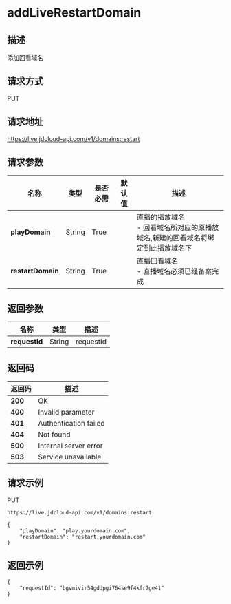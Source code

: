 # addLiveRestartDomain


## 描述
添加回看域名


## 请求方式
PUT

## 请求地址
https://live.jdcloud-api.com/v1/domains:restart


## 请求参数
|名称|类型|是否必需|默认值|描述|
|---|---|---|---|---|
|**playDomain**|String|True| |直播的播放域名<br>- 回看域名所对应的原播放域名,新建的回看域名将绑定到此播放域名下<br>|
|**restartDomain**|String|True| |直播回看域名<br>- 直播域名必须已经备案完成<br>|


## 返回参数
|名称|类型|描述|
|---|---|---|
|**requestId**|String|requestId|


## 返回码
|返回码|描述|
|---|---|
|**200**|OK|
|**400**|Invalid parameter|
|**401**|Authentication failed|
|**404**|Not found|
|**500**|Internal server error|
|**503**|Service unavailable|

## 请求示例
PUT
```
https://live.jdcloud-api.com/v1/domains:restart
```

```
{
    "playDomain": "play.yourdomain.com", 
    "restartDomain": "restart.yourdomain.com"
}
```

## 返回示例
```
{
    "requestId": "bgvmivir54gddpgi764se9f4kfr7ge41"
}
```
